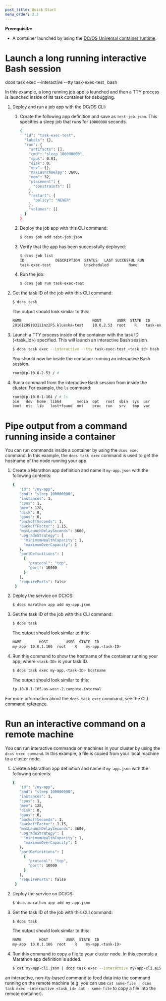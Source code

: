```yaml
---
post_title: Quick Start
menu_order: 3.3
---
```



<!-- Fork a Process Inside a Mesos Container, stream its output (OSS) -->
<!-- Support Optional Stream of STDIN to Forked Process (OSS) -->
<!-- Support Optional Pseudo-Teletype for Forked Process (OSS) -->
<!-- Secure the the Debugging API with Fine Grained Auth (Enterprise) -->


**Prerequisite:**

- A container launched by using the [DC/OS Universal container runtime](/docs/1.9/usage/containerizers/).


# Launch a long running interactive Bash session

dcos task exec --interactive --tty task-exec-test_<unique-id> bash

In this example, a long running job app is launched and then a TTY process is launched inside of its task container for debugging.

1.  Deploy and run a job app with the DC/OS CLI:

    1.  Create the following app definition and save as `⁠⁠⁠⁠test-job.json`. This specifies a sleep job that runs for `10000000` seconds.
    
        ```bash
        {
          "id": "task-exec-test",
          "labels": {},
          "run": {
            "artifacts": [],
            "cmd": "sleep 100000000",
            "cpus": 0.01,
            "disk": 0,
            "env": {},
            "maxLaunchDelay": 3600,
            "mem": 32,
            "placement": {
              "constraints": []
            },
            "restart": {
              "policy": "NEVER"
            },
            "volumes": []
          }
        }
        ```
    
    1.  Deploy the job app with this CLI command:
    
        ```bash
        $ dcos job add test-job.json
        ```
        
    1.  Verify that the app has been successfully deployed:
    
        ```bash
        $ dcos job list
        ID              DESCRIPTION  STATUS   LAST SUCCESFUL RUN        
        task-exec-test               Unscheduled         None
        ```

    1.  Run the job:
    
        ```bash
        $ dcos job run task-exec-test
        ```

1.  Get the task ID of the job with this CLI command:

    ```bash
    $ dcos task
    ```
    
    The output should look similar to this: 
    
    ```bash
    NAME                                HOST       USER  STATE  ID                                                                       
    20161209183121nz2F5.klueska-test    10.0.2.53  root    R    task-exec-test_<task_id>
    ```

1.  Launch a TTY process inside of the container with the task ID (<task_id>) specified. This will launch an interactive Bash session.

    ```bash
    $ dcos task exec --interactive --tty task-exec-test_<task_id> bash
    ```
    
    You should now be inside the container running an interactive Bash session.
    
    ```bash
    root@ip-10-0-2-53 / #
    ```
    
1.  Run a command from the interactive Bash session from inside the cluster. For example, the `ls` command:

    ```bash
    root@ip-10-0-1-104 / # ls
    bin   dev  home  lib64	     media  opt   root	sbin  sys  usr
    boot  etc  lib	 lost+found  mnt    proc  run	srv   tmp  var
    ```

# Pipe output from a command running inside a container 

You can run commands inside a container by using the `dcos exec` command. In this example, the `dcos task exec` command is used to get the hostname of the node running your app. 

1.  Create a Marathon app definition and name it `my-app.json` with the following contents:

    ```bash
    {
       "id": "/my-app",
       "cmd": "sleep 100000000",
       "instances": 1,
       "cpus": 1,
       "mem": 128,
       "disk": 0,
       "gpus": 0,
       "backoffSeconds": 1,
       "backoffFactor": 1.15,
       "maxLaunchDelaySeconds": 3600,
       "upgradeStrategy": {
         "minimumHealthCapacity": 1,
         "maximumOverCapacity": 1
       },
       "portDefinitions": [
         {
           "protocol": "tcp",
           "port": 10000
         }
       ],
       "requirePorts": false
     }
     ```

1.  Deploy the service on DC/OS:

    ```bash
    $ dcos marathon app add my-app.json
    ```

1.  Get the task ID of the job with this CLI command:

    ```bash
    $ dcos task
    ```
    
    The output should look similar to this: 
    
    ```bash
    NAME        HOST        USER  STATE  ID                                               
    my-app  10.0.1.106  root    R    my-app.<task-ID>
    ```

1.  Run this command to show the hostname of the container running your app, where `<task-ID>` is your task ID.

    ```bash
    $ dcos task exec my-app.<task-ID> hostname
    ```
    
    The output should look similar to this:
    
    ```bash
    ip-10-0-1-105.us-west-2.compute.internal
    ```

For more information about the `dcos task exec` command, see the CLI command [reference](/docs/1.9/usage/cli/command-reference/).

# Run an interactive command on a remote machine
You can run interactive commands on machines in your cluster by using the `dcos exec command`. In this example, a file is copied from your local machine to a cluster node.

1.  Create a Marathon app definition and name it `my-app.json` with the following contents:

    ```bash
    {
       "id": "/my-app",
       "cmd": "sleep 100000000",
       "instances": 1,
       "cpus": 1,
       "mem": 128,
       "disk": 0,
       "gpus": 0,
       "backoffSeconds": 1,
       "backoffFactor": 1.15,
       "maxLaunchDelaySeconds": 3600,
       "upgradeStrategy": {
         "minimumHealthCapacity": 1,
         "maximumOverCapacity": 1
       },
       "portDefinitions": [
         {
           "protocol": "tcp",
           "port": 10000
         }
       ],
       "requirePorts": false
     }
     ```

1.  Deploy the service on DC/OS:

    ```bash
    $ dcos marathon app add my-app.json
    ```

1.  Get the task ID of the job with this CLI command:

    ```bash
    $ dcos task
    ```
    
    The output should look similar to this: 
    
    ```bash
    NAME        HOST        USER  STATE  ID                                               
    my-app  10.0.1.106  root    R    my-app.<task-ID>
    ```

1.  Run this command to copy a file to your cluster node. In this example a Marathon app definition is added. 
 
    ```bash
    $ cat my-app-cli.json | dcos task exec --interactive my-app-cli.a15eb2ae-c232-11e6-a451-aa711cbcaa78 cat my-app-cli.json
    ```

an interactive, non-tty-based command to feed data into the command running on the remote machine (e.g. you can use `cat some-file | dcos task exec —interactive <task_id> cat - some-file` to copy a file into the remote container).